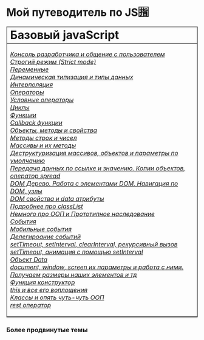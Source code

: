 # Мой путеводитель по JS🈯

<table border="1">
 <tr>
    <td><b style="font-size:30px">Базовый javaScript</b></td>
 </tr>
 <tr>
   <td>
     
[*Консоль разработчика и общение с пользователем*](https://github.com/Aquariids/MyJS/blob/main/app/Programming/Basic%20js/Browser%20Methods%20and%20console.md 'Консоль разработчика и общение с пользователем')<br>
[*Строгий режим (Strict mode)*](https://github.com/Aquariids/MyJS/blob/main/app/Programming/Basic%20js/use%20strict.md 'Строгий режим в js')<br>
[*Переменные*](https://github.com/Aquariids/MyJS/blob/main/app/Programming/Basic%20js/Variables.md 'переменные')<br>
[*Динамическая типизация и типы данных*](https://github.com/Aquariids/MyJS/blob/main/app/Programming/Basic%20js/Data%20types%20and%20dynamic%20typing.md 'Типы данных')<br>
[*Интерполяция*](https://github.com/Aquariids/MyJS/blob/main/app/Programming/Basic%20js/Interpolation.md 'Интерполяция')<br>
[*Операторы*](https://github.com/Aquariids/MyJS/blob/main/app/Programming/Basic%20js/Operators.md 'Операторы')<br>
[*Условные операторы*](https://github.com/Aquariids/MyJS/blob/main/app/Programming/Basic%20js/if%20and%20switch.md 'Условные операторы')<br>
[*Циклы*](https://github.com/Aquariids/MyJS/blob/main/app/Programming/Basic%20js/While%20and%20for.md 'Циклы')<br>
[*Функции*](https://github.com/Aquariids/MyJS/blob/main/app/Programming/Basic%20js/Functions.md 'Функции')<br>
[*Callback функции*](https://github.com/Aquariids/MyJS/blob/main/app/Programming/Basic%20js/Callback%20functions.md 'callback функции')<br>
[*Объекты, методы и свойства*](https://github.com/Aquariids/MyJS/blob/main/app/Programming/Basic%20js/Objects%20and%20destructuring.md 'Объекты')<br>
[*Методы строк и чисел*](https://github.com/Aquariids/MyJS/blob/main/app/Programming/Basic%20js/Methods%20on%20strings%20and%20numbers.md 'Методы строк и чисел')<br>
[*Массивы и их методы*](https://github.com/Aquariids/MyJS/blob/main/app/Programming/Basic%20js/Arrays%20and%20Destructuring.md 'Методы')<br>
[*Деструктуризация массивов, объектов и параметры по умолчанию*](https://github.com/Aquariids/MyJS/blob/main/app/Programming/Basic%20js/destr.md 'Деструктуризация')<br>
[*Передача данных по ссылке и значению. Копии объектов, оператор spread*](https://github.com/Aquariids/MyJS/blob/main/app/Programming/Basic%20js/Copying%20objects%20and%20links.md 'данные по ссылке и значению, копии объектов, оператор spread')<br>
[*DOM Дерево. Работа с элементами DOM. Навигация по DOM, узлы*](https://github.com/Aquariids/MyJS/blob/main/app/Programming/Basic%20js/DOM%20HTML%20Elements.md 'DOM дерево')<br>
 [*DOM свойства и data атрибуты*]()<br>
[*Подробнее про classList*](https://github.com/Aquariids/MyJS/blob/main/app/Programming/Basic%20js/classList.md)<br>
[*Немного про ООП и Прототипное наследование*](https://github.com/Aquariids/MyJS/blob/main/app/Programming/Basic%20js/OOP%20and%20prototype.md)<br>
[*События*](https://github.com/Aquariids/MyJS/blob/main/app/Programming/Basic%20js/Events.md)<br>
[*Мобильные события*](https://github.com/Aquariids/MyJS/blob/main/app/Programming/Basic%20js/mobile%20events.md)<br>
[*Делегироание событий*](https://github.com/Aquariids/MyJS/blob/main/app/Programming/Basic%20js/delegation.md)<br>
[*setTimeout, setInterval, clearInterval, рекурсивный вызов setTimeout, анимация с помощью setInterval*](https://github.com/Aquariids/MyJS/blob/main/app/Programming/Basic%20js/SetInterval%20and%20more.md)<br>
[*Объект Data*](https://github.com/Aquariids/MyJS/blob/main/app/Programming/Basic%20js/Date.md)<br>
[*document, window, screen их параметры и работа с ними. Получаем размеры наших элементов и тд*](https://github.com/Aquariids/MyJS/blob/main/app/Programming/Basic%20js/Document,%20window%20options.md)<br>
[*Функция конструктор*](https://github.com/Aquariids/MyJS/blob/main/app/Programming/Basic%20js/Constructor%20function.md)<br>
[*this и все его воплощения*](https://github.com/Aquariids/MyJS/blob/main/app/Programming/Basic%20js/context%20(this).md)<br>
[*Классы и опять чуть-чуть ООП*](https://github.com/Aquariids/MyJS/blob/main/app/Programming/Basic%20js/Classes(ES6).md)<br>
[*rest оператор*](https://github.com/Aquariids/MyJS/blob/main/app/Programming/Basic%20js/Rest%20operator.md)<br>
     
     
</td>
  
  

   
</tr>

</table>

### Более продвинутые темы

